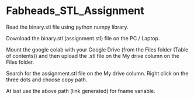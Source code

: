 # Fabheads_STL_Assignment

Read the binary.stl file using python numpy library.

Download the binary.stl (assignment.stl) file on the PC / Laptop. 

Mount the google colab with your Google Drive (from the Files folder (Table of contents))  and then upload the .stl file on the My drive column on the Files folder.

Search for the assignment.stl file on the My drive column. Right click on the three dots and choose copy path.

At last use the above path (link generated) for fname variable.

